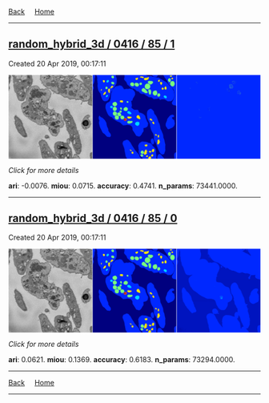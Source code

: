 
[Back](..)&nbsp;&nbsp;&nbsp;&nbsp;&nbsp;[Home](https://leapmanlab.github.io/snapshots)

---

<div class="summary"><a href="1"><h2>random_hybrid_3d / 0416 / 85 / 1</h2></a><p>Created 20 Apr 2019, 00:17:11
</p><a href="1"><img src="1/media/summary.png" align="center"></a><p>
<i>Click for more details</i>
</p></div>

**ari**: -0.0076. **miou**: 0.0715. **accuracy**: 0.4741. **n_params**: 73441.0000. 

---

<div class="summary"><a href="0"><h2>random_hybrid_3d / 0416 / 85 / 0</h2></a><p>Created 20 Apr 2019, 00:17:11
</p><a href="0"><img src="0/media/summary.png" align="center"></a><p>
<i>Click for more details</i>
</p></div>

**ari**: 0.0621. **miou**: 0.1369. **accuracy**: 0.6183. **n_params**: 73294.0000. 

---

[Back](..)&nbsp;&nbsp;&nbsp;&nbsp;&nbsp;[Home](https://leapmanlab.github.io/snapshots)

---